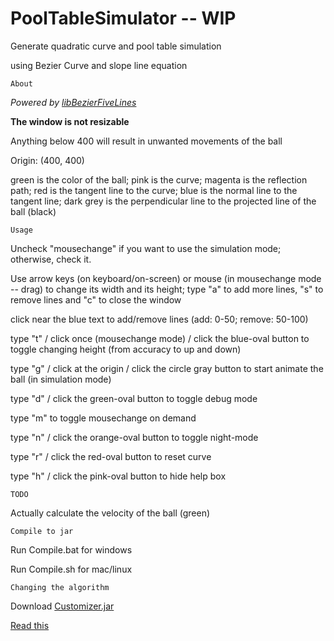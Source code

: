 # PoolTableSimulator -- WIP

Generate quadratic curve and pool table simulation

using Bezier Curve and slope line equation

```About```

_Powered by [libBezierFiveLines](https://github.com/bobdinh139/libBezierFiveLines)_

**The window is not resizable**

Anything below 400 will result in unwanted movements of the ball

Origin: (400, 400) 

green is the color of the ball; pink is the curve; magenta is the reflection path; red is the tangent line to the curve; blue is the normal line to the tangent line; dark grey is the perpendicular line to the projected line of the ball (black)

```Usage```

Uncheck "mousechange" if you want to use the simulation mode; otherwise, check it.

Use arrow keys (on keyboard/on-screen) or mouse (in mousechange mode -- drag) to change its width and its height; type "a" to add more lines, "s" to remove lines and "c" to close the window

click near the blue text to add/remove lines (add: 0-50; remove: 50-100) 

type "t" / click once (mousechange mode) / click the blue-oval button to toggle changing height (from accuracy to up and down)

type "g" / click at the origin / click the circle gray button to start animate the ball (in simulation mode)

type "d" / click the green-oval button to toggle debug mode

type "m" to toggle mousechange on demand

type "n" / click the orange-oval button to toggle night-mode

type "r" / click the red-oval button to reset curve

type "h" / click the pink-oval button to hide help box

```TODO```

Actually calculate the velocity of the ball (green) 

```Compile to jar```

Run Compile.bat for windows

Run Compile.sh for mac/linux

``` Changing the algorithm ```

Download [Customizer.jar](Customize/Customizer.jar)

[Read this](https://github.com/frychicken/PoolTableSimulator/wiki/Changing-Algorithm)

